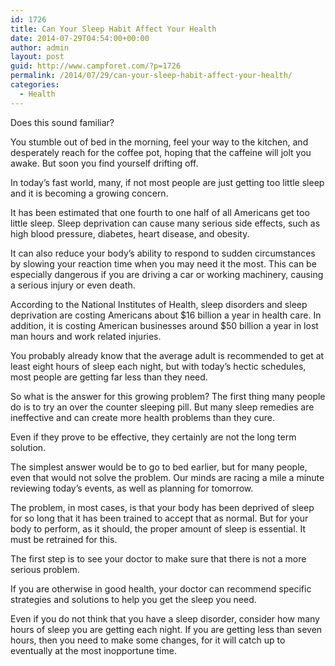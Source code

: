 ```yaml
---
id: 1726
title: Can Your Sleep Habit Affect Your Health
date: 2014-07-29T04:54:00+00:00
author: admin
layout: post
guid: http://www.campforet.com/?p=1726
permalink: /2014/07/29/can-your-sleep-habit-affect-your-health/
categories:
  - Health
---
```

Does this sound familiar?

You stumble out of bed in the morning, feel your way to the kitchen, and desperately reach for the coffee pot, hoping that the caffeine will jolt you awake. But soon you find yourself drifting off.

In today&#8217;s fast world, many, if not most people are just getting too little sleep and it is becoming a growing concern.

It has been estimated that one fourth to one half of all Americans get too little sleep. Sleep deprivation can cause many serious side effects, such as high blood pressure, diabetes, heart disease, and obesity.

It can also reduce your body&#8217;s ability to respond to sudden circumstances by slowing your reaction time when you may need it the most. This can be especially dangerous if you are driving a car or working machinery, causing a serious injury or even death.

According to the National Institutes of Health, sleep disorders and sleep deprivation are costing Americans about $16 billion a year in health care. In addition, it is costing American businesses around $50 billion a year in lost man hours and work related injuries.

You probably already know that the average adult is recommended to get at least eight hours of sleep each night, but with today&#8217;s hectic schedules, most people are getting far less than they need.

So what is the answer for this growing problem? The first thing many people do is to try an over the counter sleeping pill. But many sleep remedies are ineffective and can create more health problems than they cure.

Even if they prove to be effective, they certainly are not the long term solution.

The simplest answer would be to go to bed earlier, but for many people, even that would not solve the problem. Our minds are racing a mile a minute reviewing today&#8217;s events, as well as planning for tomorrow.

The problem, in most cases, is that your body has been deprived of sleep for so long that it has been trained to accept that as normal. But for your body to perform, as it should, the proper amount of sleep is essential. It must be retrained for this.

The first step is to see your doctor to make sure that there is not a more serious problem.

If you are otherwise in good health, your doctor can recommend specific strategies and solutions to help you get the sleep you need.

Even if you do not think that you have a sleep disorder, consider how many hours of sleep you are getting each night. If you are getting less than seven hours, then you need to make some changes, for it will catch up to eventually at the most inopportune time.